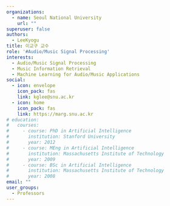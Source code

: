 ```yaml
---
organizations:
  - name: Seoul National University
    url: ""
superuser: false
authors:
  - LeeKyogu
title: 이교구 교수
role: '#Audio/Music Signal Processing'
interests:
  - Audio/Music Signal Processing
  - Music Information Retrieval 
  - Machine Learning for Audio/Music Applications
social:
  - icon: envelope
    icon_pack: fas
    link: kglee@snu.ac.kr
  - icon: home
    icon_pack: fas
    link: https://marg.snu.ac.kr
# education:
#   courses:
#     - course: PhD in Artificial Intelligence
#       institution: Stanford University
#       year: 2012
#     - course: MEng in Artificial Intelligence
#       institution: Massachusetts Institute of Technology
#       year: 2009
#     - course: BSc in Artificial Intelligence
#       institution: Massachusetts Institute of Technology
#       year: 2008
email: ""
user_groups:
  - Professors
---
```

